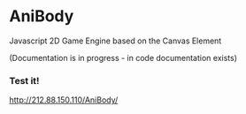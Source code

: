 # AniBody
Javascript 2D Game Engine based on the Canvas Element

(Documentation is in progress - in code documentation exists)

### Test it!
http://212.88.150.110/AniBody/
